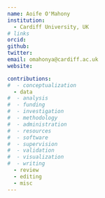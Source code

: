 ```yaml
---
name: Aoife O'Mahony
institution:
  - Cardiff University, UK
# links
orcid:
github:
twitter:
email: omahonya@cardiff.ac.uk
website:

contributions:
#  - ​conceptualization
  - data
#  - analysis
#  - funding​
#  - ​investigation
#  - ​methodology
#  - administration​
#  - ​resources
#  - ​software
#  - supervision
#  - validation
#  - ​visualization
#  - writing
  - review
  - editing
  - misc
---
```

